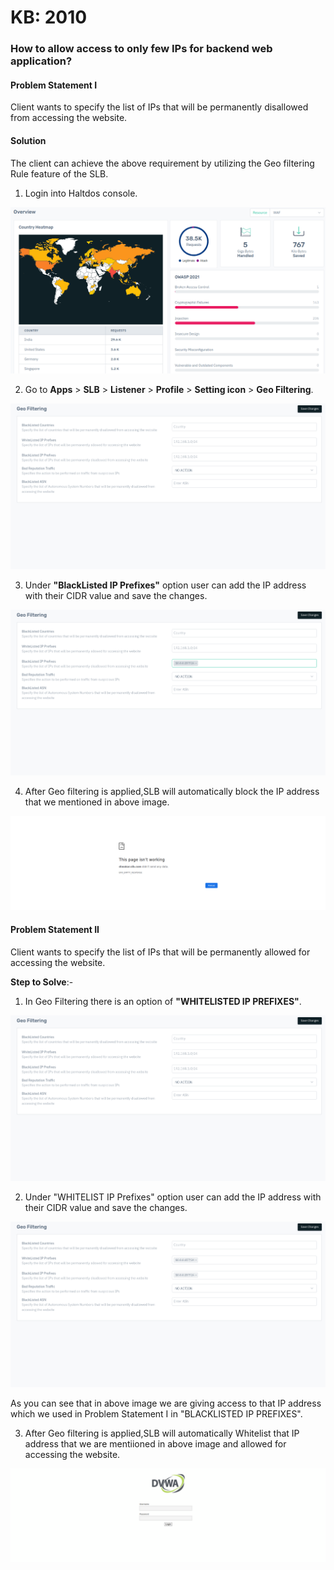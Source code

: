 # KB: 2010

### **How to allow access to only few IPs for backend web application?**

#### **Problem Statement I**

Client wants to specify the list of IPs that will be permanently disallowed from accessing the website.

#### **Solution**

The client can achieve the above requirement by utilizing the Geo filtering Rule feature of the SLB.

1. Login into Haltdos console.

![](/img/adc/v8/kb/kb_2010_overview.png)

2. Go to **Apps** > **SLB** > **Listener** > **Profile** > **Setting icon** > **Geo Filtering**.

![](/img/adc/v8/kb/kb_2010_geo.png)

3. Under **"BlackListed IP Prefixes"** option user can add the IP address with their CIDR value and save the changes.

![](/img/adc/v8/kb/kb_2010_geo_conf.png)

4. After Geo filtering is applied,SLB will automatically block the IP address that we mentioned in above image.

![](/img/adc/v6/kb/adc11.4.png)

#### **Problem Statement II**

Client wants to specify the list of IPs that will be permanently allowed for accessing the website.

**Step to Solve**:-

1. In Geo Filtering there is an option of **"WHITELISTED IP PREFIXES"**.

![](/img/adc/v8/kb/kb_2010_geo.png)

2. Under "WHITELIST IP Prefixes" option user can add the IP address with their CIDR value and save the changes.

![](/img/adc/v8/kb/kb_2010_geo_whitelist.png)

As you can see that in above image we are giving access to that IP address which we used in Problem Statement I in "BLACKLISTED IP PREFIXES".

3. After Geo filtering is applied,SLB will automatically Whitelist that IP address that we are mentiioned in above image and allowed for accessing the website.

![](/img/adc/v6/kb/adc11.7.png)